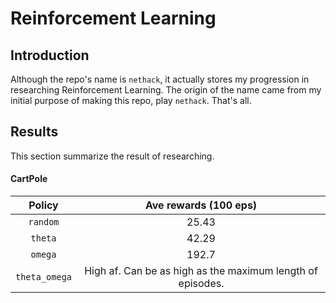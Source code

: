 # Reinforcement Learning 

## Introduction
Although the repo's name is `nethack`, it actually stores my progression in researching Reinforcement Learning. The origin of the name came from my initial purpose of making this repo, play `nethack`. That's all.

## Results
This section summarize the result of researching.

#### CartPole
| Policy | Ave rewards (100 eps) | 
|:----------:|:-------------:|
| `random` | 25.43 |
| `theta` | 42.29 |
| `omega` | 192.7 |
| `theta_omega` | High af. Can be as high as the maximum length of episodes. |